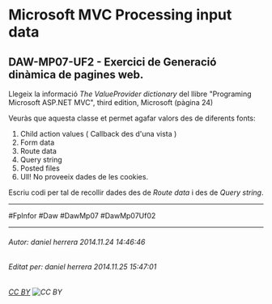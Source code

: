 # Microsoft MVC Processing input data
## DAW-MP07-UF2 - Exercici de Generació dinàmica de pagines web.

Llegeix la informació *The ValueProvider dictionary* del llibre "Programing Microsoft ASP.NET MVC", third edition, Microsoft (pàgina 24)

Veuràs que aquesta classe et permet agafar valors des de diferents fonts:

1. Child action values  ( Callback des d'una vista )
2. Form data  
3. Route data  
4. Query string 
5. Posted files 
6. Ull! No proveeix dades de les cookies.

Escriu codi per tal de recollir dades des de *Route data* i des de *Query string*.



---

#FpInfor #Daw #DawMp07 #DawMp07Uf02

---

###### Autor: daniel herrera 2014.11.24 14:46:46
###### Editat per: daniel herrera 2014.11.25 15:47:01
###### [CC BY](https://creativecommons.org/licenses/by/4.0/) ![CC BY](https://licensebuttons.net/l/by/3.0/80x15.png)
